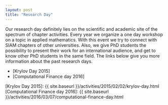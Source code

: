 ```yaml
---
layout: post
title: "Research Day"
---
```


Our research day definitely lies on the scientific and academic site of the spectrum of chapter activities. 
Every year we organize a one day workshop on a topic in applied mathematics. With this event we try to 
connect with SIAM chapters of other universities. Also, we give PhD students the possibility to present 
their work for an international audience, and get to know other PhD students in the same field. The links 
below give you more information about the past research days.

* [Krylov Day 2015]
* [Computational Finance day 2016]

[Krylov Day 2015]: {{ site.baseurl }}/activities/2015/02/02/krylov-day.html
[Computational Finance day 2016]: {{ site.baseurl }}/activities/2016/03/07/computational-finance-day.html
